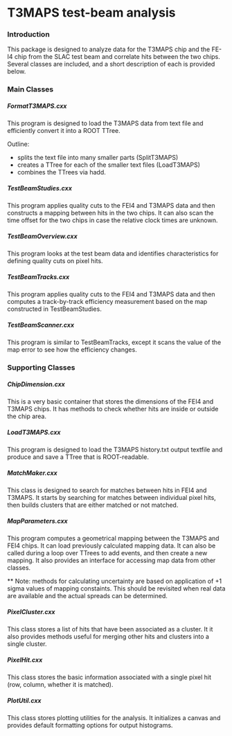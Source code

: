 # T3MAPS test-beam analysis

### Introduction
This package is designed to analyze data for the T3MAPS chip and the FE-I4 chip 
from the SLAC test beam and correlate hits between the two chips. Several 
classes are included, and a short description of each is provided below.

### Main Classes
  
##### FormatT3MAPS.cxx
  This program is designed to load the T3MAPS data from text file and 
  efficiently convert it into a ROOT TTree. 

  Outline:
  - splits the text file into many smaller parts (SplitT3MAPS)
  - creates a TTree for each of the smaller text files (LoadT3MAPS)
  - combines the TTrees via hadd.

##### TestBeamStudies.cxx
  This program applies quality cuts to the FEI4 and T3MAPS data and then 
  constructs a mapping between hits in the two chips. It can also scan the time
  offset for the two chips in case the relative clock times are unknown.

##### TestBeamOverview.cxx
  This program looks at the test beam data and identifies characteristics for
  defining quality cuts on pixel hits.  

##### TestBeamTracks.cxx
  This program applies quality cuts to the FEI4 and T3MAPS data and then
  computes a track-by-track efficiency measurement based on the map constructed
  in TestBeamStudies.

##### TestBeamScanner.cxx
  This program is similar to TestBeamTracks, except it scans the value of the
  map error to see how the efficiency changes. 

### Supporting Classes

##### ChipDimension.cxx
  This is a very basic container that stores the dimensions of the FEI4 and 
  T3MAPS chips. It has methods to check whether hits are inside or outside the 
  chip area.

##### LoadT3MAPS.cxx
  This program is designed to load the T3MAPS history.txt output textfile and 
  produce and save a TTree that is ROOT-readable. 

##### MatchMaker.cxx
  This class is designed to search for matches between hits in FEI4 and T3MAPS.
  It starts by searching for matches between individual pixel hits, then builds
  clusters that are either matched or not matched.

##### MapParameters.cxx
  This program computes a geometrical mapping between the T3MAPS and FEI4 chips.
  It can load previously calculated mapping data. It can also be called during 
  a loop over TTrees to add events, and then create a new mapping. It also 
  provides an interface for accessing map data from other classes.

  ** Note: methods for calculating uncertainty are based on application of +1
  sigma values of mapping constaints. This should be revisited when real data
  are available and the actual spreads can be determined. 

##### PixelCluster.cxx
  This class stores a list of hits that have been associated as a cluster. It
  it also provides methods useful for merging other hits and clusters into a
  single cluster.

##### PixelHit.cxx
  This class stores the basic information associated with a single pixel hit
  (row, column, whether it is matched). 

##### PlotUtil.cxx
  This class stores plotting utilities for the analysis. It initializes a canvas
  and provides default formatting options for output histograms.


